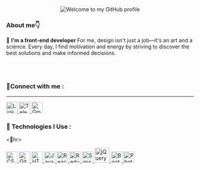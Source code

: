 
<div align="center">
  <img src="https://readme-typing-svg.herokuapp.com/?font=Merriweather&weight=700&size=30&duration=2000&pause=1000&color=191970&center=true&vCenter=true&width=600&height=100&lines=Hey+there!;I'm+Behzad+👋;Welcome+to+my+GitHub+page" alt="Welcome to my GitHub profile">
</div>

<h3>About me👇</h3>



📌 <b>I'm a front-end developer</b>
 For me, design isn't just a job—it's an art and a science. Every day, I find motivation and energy by striving to discover the best solutions and make informed decisions.</b>

<br><br>


<h3>🔴Connect with me :</h3>
<hr>
<p>
  <a href="https://www.linkedin.com/in/behzad-kahaki-29a00a247/" target="_blank">
    <img src="https://cdn.jsdelivr.net/gh/devicons/devicon/icons/linkedin/linkedin-original.svg" alt="LinkedIn" height="30"/>
  </a>
  <a href="https://t.me/Bhzdkhki" target="_blank">
    <img src="https://upload.wikimedia.org/wikipedia/commons/8/82/Telegram_logo.svg" alt="Telegram" height="30"/>
  </a>
  <a href="mailto:behzadkahaki@gmail.com" target="_blank">
    <img src="https://cdn.jsdelivr.net/gh/devicons/devicon/icons/google/google-original.svg" alt="Gmail" height="30"/>
  </a>
</p>



<h3>🔴 Technologies I Use :</h3>
<🔴hr>
<p>
  <a href="https://www.w3.org/TR/css/" target="_blank">
    <img src="https://www.svgrepo.com/show/452185/css-3.svg" alt="CSS3" height="30"/>
  </a>
  <a href="https://git-scm.com/" target="_blank">
    <img src="https://cdn.jsdelivr.net/gh/devicons/devicon/icons/git/git-original.svg" alt="Git" height="30"/>
  </a>
  <a href="https://developer.mozilla.org/en-US/docs/Web/HTML" target="_blank">
    <img src="https://cdn.jsdelivr.net/gh/devicons/devicon/icons/html5/html5-original.svg" alt="HTML5" height="30"/>
  </a>
  <a href="https://developer.mozilla.org/en-US/docs/Web/JavaScript" target="_blank">
    <img src="https://cdn.jsdelivr.net/gh/devicons/devicon/icons/javascript/javascript-original.svg" alt="JavaScript" height="30"/>
  </a>
  <a href="https://reactjs.org/" target="_blank">
    <img src="https://cdn.jsdelivr.net/gh/devicons/devicon/icons/react/react-original.svg" alt="React" height="30"/>
  </a>
  <a href="https://redux.js.org/" target="_blank">
    <img src="https://cdn.jsdelivr.net/gh/devicons/devicon/icons/redux/redux-original.svg" alt="Redux" height="30"/>
  </a>
  <a href="https://sass-lang.com/" target="_blank">
    <img src="https://cdn.jsdelivr.net/gh/devicons/devicon/icons/sass/sass-original.svg" alt="Sass" height="30"/>
  </a> 
  <a href="https://jquery.com/" target="_blank"> 
    <img src="https://www.svgrepo.com/show/353940/jquery.svg" alt="jQuery" height="40" /> 
  </a>
  <a href="https://getbootstrap.com/" target="_blank"> 
    <img src="https://cdn.jsdelivr.net/gh/devicons/devicon/icons/bootstrap/bootstrap-original.svg" alt="Bootstrap" height="30"/>
  </a> 
  <a href="https://www.adobe.com/products/photoshop.html" target="_blank">
  <img src="https://www.svgrepo.com/show/452149/adobe-photoshop.svg" alt="Photoshop" height="30"/>
</a>


</p>
